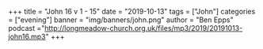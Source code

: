 +++
title = "John 16 v 1  - 15"
date = "2019-10-13"
tags = ["John"]
categories = ["evening"]
banner = "img/banners/john.png"
author = "Ben Epps"
podcast ="http://longmeadow-church.org.uk/files/mp3/2019/20191013-john16.mp3"
+++
